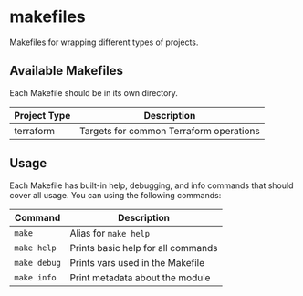 # makefiles

Makefiles for wrapping different types of projects.

## Available Makefiles

Each Makefile should be in its own directory.

| Project Type | Description                             |
| ------------ | --------------------------------------- |
| terraform    | Targets for common Terraform operations |

## Usage

Each Makefile has built-in help, debugging, and info commands that should cover
all usage. You can using the following commands:

| Command      | Description                        |
| ------------ | ---------------------------------- |
| `make`       | Alias for `make help`              |
| `make help`  | Prints basic help for all commands |
| `make debug` | Prints vars used in the Makefile   |
| `make info`  | Print metadata about the module    |

